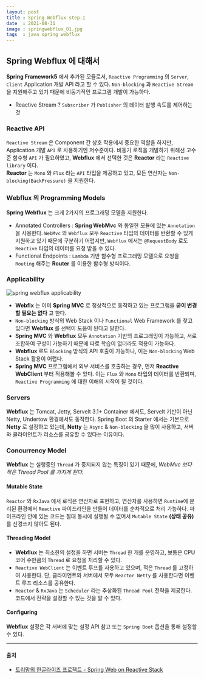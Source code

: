 ```yaml
---
layout: post
title : Spring Webflux step.1
date  : 2021-08-31
image : springwebflux_01.jpg
tags  : java spring webflux
---
```


## Spring Webflux 에 대해서
**Spring Framework5** 에서 추가된 모듈로서, `Reactive Programming` 의 `Server`, `Client` Application 개발 API 라고 할 수 있다. `Non-blocking` 과 `Reactive Stream` 을 지원해주고 있기 때문에 비동기적인 프로그램 개발이 가능하다.

- Reactive Stream ? `Subscriber` 가 `Publisher` 의 데이터 발행 속도를 제어하는 것

### Reactive API
`Reactive Stream` 은 Component 간 상호 작용에서 중요한 역할을 하지만, Application 개발 `API` 로 사용하기엔 저수준이다. 비동기 로직을 개발하기 위해선 고수준 함수형 `API` 가 필요하였고, **Webflux** 에서 선택한 것은 **Reactor** 라는 `Reactive library` 이다.<br>
**Reactor** 는 `Mono` 와 `Flux` 라는 `API` 타입을 제공하고 있고, 모든 연산자는 `Non-blocking(BackPressure)` 을 지원한다.

### Webflux 의 Programming Models
**Spring Webflux** 는 크게 2가지의 프로그래밍 모델을 지원한다.

- Annotated Controllers : **Spring WebMvc** 와 동일한 모듈에 있는 `Annotation` 을 사용한다. `WebMvc` 와 `Webflux` 모두 `Reactive` 타입의 데이터를 반환할 수 있게 지원하고 있기 때문에 구분하기 어렵지만, `Webflux` 에서는 `@RequestBody` 로도 `Reactive` 타입의 데이터를 요청 받을 수 있다.
- Functional Endpoints : `Lambda` 기반 함수형 프로그래밍 모델으로 요청을 `Routing` 해주는 **Router** 를 이용한 함수형 방식이다.

### Applicability
![spring webflux applicability](https://godekdls.github.io/images/reactivespring/spring-mvc-and-webflux-venn.png)

- **Webflx** 는 이미 **Spring MVC** 로 정상적으로 동작하고 있는 프로그램을 **굳이 변경할 필요는 없다** 고 한다.
- `Non-blocking` 방식의 Web Stack 이나 `Functional` Web Framework 를 찾고 있다면 **Webflux** 를 선택이 도움이 된다고 말한다.
- **Spring MVC** 와 **Webflux** 모두 `Annotation` 기반의 프로그래밍이 가능하고, 서로 조합하여 구성이 가능하기 때문에 따로 학습이 없더라도 적용이 가능하다.
- **Webflux** 로도 `Blocking` 방식의 API 호출이 가능하나, 이는 `Non-blocking` Web Stack 활용이 어렵다.
- **Spring MVC** 프로그램에서 외부 서비스를 호출하는 경우, 먼저 **Reactive WebClient** 부터 적용해볼 수 있다. 이는 `Flux` 와 `Mono` 타입의 데이터를 반환되며, `Reactive Programming` 에 대한 이해의 시작이 될 것이다.

### Servers
**Webflux** 는 Tomcat, Jetty, Servelt 3.1+ Container 에서도, Servelt 기반이 아닌 Netty, Undertow 환경에서도 동작한다. Spring Boot 의 Starter 에서는 기본으로 **Netty** 로 설정하고 있는데, **Netty** 는 `Async` & `Non-blocking` 을 많이 사용하고, 서버와 클라이언트가 리소스를 공유할 수 있다는 이유이다.

### Concurrency Model
**Webflux** 는 실행중인 `Thread` 가 중지되지 않는 특징이 있기 때문에, *WebMvc 보다 작은 Thread Pool 를 가지게 된다.*

#### Mutable State
`Reactor` 와 `RxJava` 에서 로직은 연산자로 표현하고, 연산자를 사용하면 `Runtime`에 분리된 환경에서 `Reactive` 파이프라인을 만들어 데이터를 순차적으로 처리 가능하다. 파이프라인 안에 있는 코드는 절대 동시에 실행될 수 없어서 `Mutable State` **(상태 공유)** 를 신경쓰지 않아도 된다.

#### Threading Model
- **Webflux** 는 최소한의 설정을 하면 서버는 `Thread` 한 개를 운영하고, 보통은 CPU 코어 수만큼의 `Thread` 로 요청을 처리할 수 있다.
- `Reactive WebClient` 는 이벤트 루프를 사용하고 있으며, 적은 `Thread` 를 고정하여 사용한다. 단, 클라이언트와 서버에서 모두 `Reactor Netty` 를 사용한다면 이벤트 루프 리소스를 공유한다.
- `Reactor` & `RxJava` 는 `Scheduler` 라는 추상화된 `Thread Pool` 전략을 제공한다. 코드에서 전략을 설정할 수 있는 것을 알 수 있다.

#### Configuring
**Webflux** 설정은 각 서버에 맞는 설정 API 참고 또는 `Spring Boot` 옵션을 통해 설정할 수 있다.

---

#### 출처
- [토리맘의 한글라이즈 프로젝트 - Spring Web on Reactive Stack](https://godekdls.github.io/Reactive%20Spring/springwebflux/)
